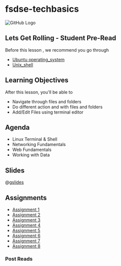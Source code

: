 # fsdse-techbasics

![GitHub Logo](https://s3.ap-south-1.amazonaws.com/greyatom-social/logo.png)

## Lets Get Rolling - Student Pre-Read
Before this lesson , we recommend you go through
* [Ubuntu operating_system](https://en.wikipedia.org/wiki/Ubuntu_(operating_system))
* [Unix_shell](https://en.wikipedia.org/wiki/Unix_shell)

## Learning Objectives

After this lesson, you'll be able to
* Navigate through files and folders
* Do different action and with files and folders
* Add/Edit Files using terminal editor

## Agenda

* Linux Terminal & Shell
* Networking Fundamentals
* Web Fundamentals
* Working with Data

## Slides
@[gslides](1DIhFJsiToKe8ahBKa4DN8XyGvsj3qAg4_V_kfT2G6DA)

## Assignments
* [Assignment 1](https://github.com/commit-live-students/fsdse-techbasics-assignment-1)
* [Assignment 2](https://github.com/commit-live-students/fsdse-techbasics-assignment-2)
* [Assignment 3](https://github.com/commit-live-students/fsdse-techbasics-assignment-3)
* [Assignment 4](https://github.com/commit-live-students/fsdse-techbasics-assignment-4)
* [Assignment 5](https://github.com/commit-live-students/fsdse-techbasics-assignment-5)
* [Assignment 6](https://github.com/commit-live-students/fsdse-techbasics-assignment-6)
* [Assignment 7](https://github.com/commit-live-students/fsdse-techbasics-assignment-7)
* [Assignment 8](https://github.com/commit-live-students/fsdse-techbasics-assignment-8)

### Post Reads
